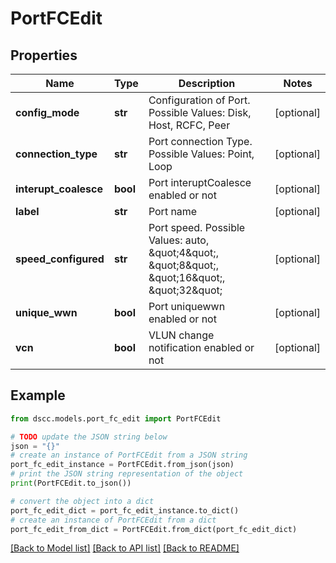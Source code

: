 # PortFCEdit


## Properties

Name | Type | Description | Notes
------------ | ------------- | ------------- | -------------
**config_mode** | **str** | Configuration of Port. Possible Values: Disk, Host, RCFC, Peer | [optional] 
**connection_type** | **str** | Port connection Type. Possible Values: Point, Loop | [optional] 
**interupt_coalesce** | **bool** | Port interuptCoalesce enabled or not | [optional] 
**label** | **str** | Port name | [optional] 
**speed_configured** | **str** | Port speed. Possible Values: auto, \&quot;4\&quot;, \&quot;8\&quot;, \&quot;16\&quot;, \&quot;32\&quot; | [optional] 
**unique_wwn** | **bool** | Port uniquewwn enabled or not | [optional] 
**vcn** | **bool** | VLUN change notification enabled or not | [optional] 

## Example

```python
from dscc.models.port_fc_edit import PortFCEdit

# TODO update the JSON string below
json = "{}"
# create an instance of PortFCEdit from a JSON string
port_fc_edit_instance = PortFCEdit.from_json(json)
# print the JSON string representation of the object
print(PortFCEdit.to_json())

# convert the object into a dict
port_fc_edit_dict = port_fc_edit_instance.to_dict()
# create an instance of PortFCEdit from a dict
port_fc_edit_from_dict = PortFCEdit.from_dict(port_fc_edit_dict)
```
[[Back to Model list]](../README.md#documentation-for-models) [[Back to API list]](../README.md#documentation-for-api-endpoints) [[Back to README]](../README.md)


